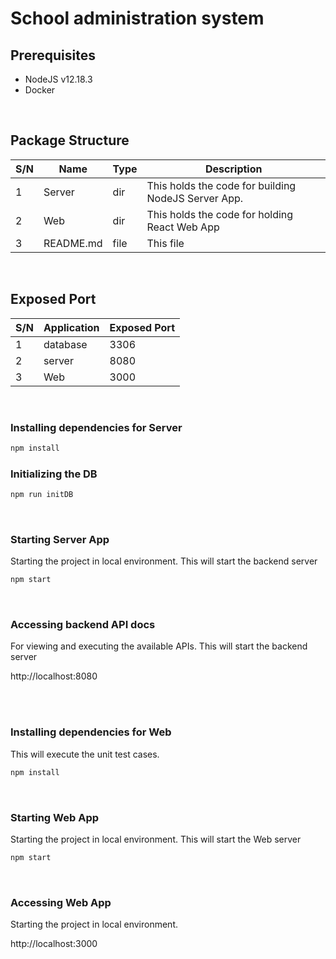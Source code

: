 # School administration system

## Prerequisites
- NodeJS v12.18.3
- Docker

<br>

## Package Structure
| S/N | Name | Type | Description |
|-----|------|------|-------------|
| 1 | Server | dir | This holds the code for building NodeJS Server App.
| 2 | Web | dir | This holds the code for holding React Web App |
| 3 | README.md | file | This file |


<br>

## Exposed Port
| S/N | Application | Exposed Port |
|-----|-------------|--------------|
| 1 | database | 3306 |
| 2 | server | 8080 |
| 3 | Web | 3000 |


<br>



### Installing dependencies for Server
```bash
npm install
```

### Initializing the DB
```bash
npm run initDB
```

<br>

### Starting Server App
Starting the project in local environment.
This will start the backend server
```bash
npm start
```
<br>

### Accessing backend API docs
For viewing and executing the available APIs.
This will start the backend server

http://localhost:8080

<br>


<br>

### Installing dependencies for Web
This will execute the unit test cases.
```bash
npm install
```

<br>

### Starting Web App
Starting the project in local environment.
This will start the Web server
```bash
npm start
```
<br>

### Accessing Web App
Starting the project in local environment.

http://localhost:3000

<br>